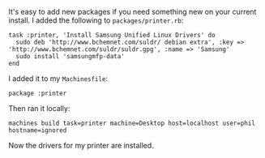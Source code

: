 It's easy to add new packages if you need something new on your current install.
I added the following to `packages/printer.rb`:

    task :printer, 'Install Samsung Unified Linux Drivers' do
      sudo deb 'http://www.bchemnet.com/suldr/ debian extra', :key => 'http://www.bchemnet.com/suldr/suldr.gpg', :name => 'Samsung'
      sudo install 'samsungmfp-data'
    end

I added it to my `Machinesfile`:

    package :printer

Then ran it locally:

    machines build task=printer machine=Desktop host=localhost user=phil hostname=ignored

Now the drivers for my printer are installed.

